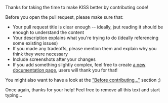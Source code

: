 Thanks for taking the time to make KISS better by contributing code!

Before you open the pull request, please make sure that:

* Your pull request title is clear enough -- ideally, jsut reading it should be enough to understand the content
* Your description explains what you're trying to do (ideally referencing some existing issues)
* If you made any tradeoffs, please mention them and explain why you think they were necessary
* Include screenshots after your changes
* If you add something slightly complex, feel free to create [a new documentation page](https://github.com/Neamar/KISS/tree/master/docs/_posts), users will thank you for that!

You might also want to have a look at the ["Before contributing..."](https://github.com/Neamar/KISS/blob/master/CONTRIBUTING.md#before-contributing) section ;)

Once again, thanks for your help! Feel free to remove all this text and start typing...
